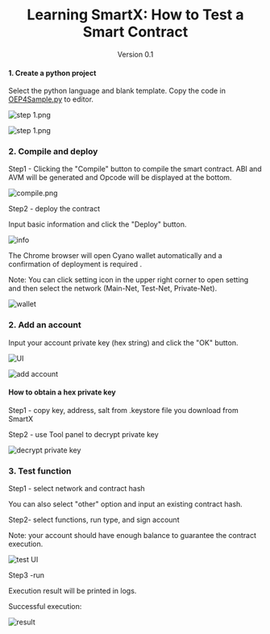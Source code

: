 <h1 align="center">Learning SmartX: How to Test a Smart Contract</h1>
<p align="center" class="version">Version 0.1</p>

#### 1. Create a python project

Select the python language and blank template. Copy the code in [OEP4Sample.py]([https://github.com/tonyclarking/python-template/blob/master/OEP4Sample/OEP4Sample.py](https://github.com/tonyclarking/python-template/blob/master/OEP4Sample/OEP4Sample.py)
) to editor.

![step 1.png](https://upload-images.jianshu.io/upload_images/150344-cc24c675bc9a3267.png?imageMogr2/auto-orient/strip%7CimageView2/2/w/1240)

![step 1.png](https://upload-images.jianshu.io/upload_images/150344-cdb9c5585a074881.png?imageMogr2/auto-orient/strip%7CimageView2/2/w/1240)

### 2. Compile and deploy

Step1 - Clicking the "Compile" button to compile the smart contract. ABI and AVM will be generated and Opcode will be displayed at the bottom.

![compile.png](https://upload-images.jianshu.io/upload_images/150344-807d1c9add5be98f.png?imageMogr2/auto-orient/strip%7CimageView2/2/w/1240)

Step2 - deploy the contract

Input basic information and click the "Deploy" button.

![info](https://upload-images.jianshu.io/upload_images/150344-3a034864ce002d45.png?imageMogr2/auto-orient/strip%7CimageView2/2/w/1240)

The Chrome browser will open Cyano wallet automatically and a confirmation of  deployment is required .

Note: You can click setting icon in the upper right corner to open setting and then select the network (Main-Net, Test-Net, Private-Net).

![wallet](https://upload-images.jianshu.io/upload_images/150344-da73fd59ddda019a.png?imageMogr2/auto-orient/strip%7CimageView2/2/w/1240)


### 2. Add an account

Input your account private key (hex string) and click the "OK" button.

![UI](https://upload-images.jianshu.io/upload_images/150344-316134e08f8d714d.png?imageMogr2/auto-orient/strip%7CimageView2/2/w/1240)

![add account](https://upload-images.jianshu.io/upload_images/150344-d98a51d38719cfca.png?imageMogr2/auto-orient/strip%7CimageView2/2/w/1240)

#### How to obtain a hex private key

Step1 - copy key, address, salt from .keystore file you download from SmartX

Step2 - use Tool panel to decrypt private key

![decrypt private key](https://upload-images.jianshu.io/upload_images/150344-f2c8b07b1dfeffbd.png?imageMogr2/auto-orient/strip%7CimageView2/2/w/1240)


### 3. Test function

Step1 - select network and contract hash

You can also select "other" option and input an existing contract hash.

Step2- select functions, run type, and sign account

Note: your account should have enough balance to guarantee the contract execution.

![test UI](https://upload-images.jianshu.io/upload_images/150344-56d982000793c5c0.png?imageMogr2/auto-orient/strip%7CimageView2/2/w/1240)

Step3 -run

Execution result will be printed in logs. 

Successful execution:

![result](https://upload-images.jianshu.io/upload_images/150344-6e674c2ddac4cf83.png?imageMogr2/auto-orient/strip%7CimageView2/2/w/1240)


